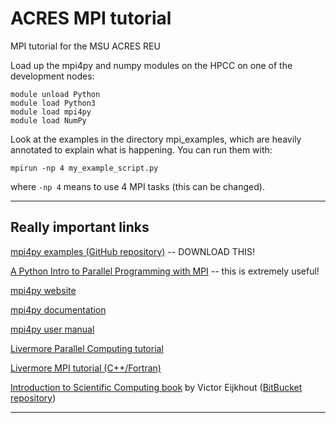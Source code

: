 # ACRES MPI tutorial

MPI tutorial for the MSU ACRES REU

Load up the mpi4py and numpy modules on the HPCC on one of the development nodes:

```
module unload Python
module load Python3
module load mpi4py
module load NumPy
```

Look at the examples in the directory mpi_examples, which are heavily annotated to explain what is happening.  You can run them with:

```
mpirun -np 4 my_example_script.py
```

where ```-np 4``` means to use 4 MPI tasks (this can be changed).

----

## Really important links

[mpi4py examples (GitHub repository)](https://github.com/jbornschein/mpi4py-examples) -- DOWNLOAD THIS!

[A Python Intro to Parallel Programming with MPI](http://materials.jeremybejarano.com/MPIwithPython/index.html)  -- this is extremely useful! 

[mpi4py website](http://pythonhosted.org/mpi4py/)

[mpi4py documentation](http://mpi4py.readthedocs.io/en/stable/index.html)

[mpi4py user manual](http://pythonhosted.org/mpi4py/usrman/index.html)

[Livermore Parallel Computing tutorial](https://computing.llnl.gov/tutorials/parallel_comp/) 

[Livermore MPI tutorial (C++/Fortran)](https://computing.llnl.gov/tutorials/mpi/)

[Introduction to Scientific Computing book](http://pages.tacc.utexas.edu/~eijkhout/istc/istc.html) by Victor Eijkhout  ([BitBucket repository](https://bitbucket.org/VictorEijkhout/hpc-book-and-course))

----

